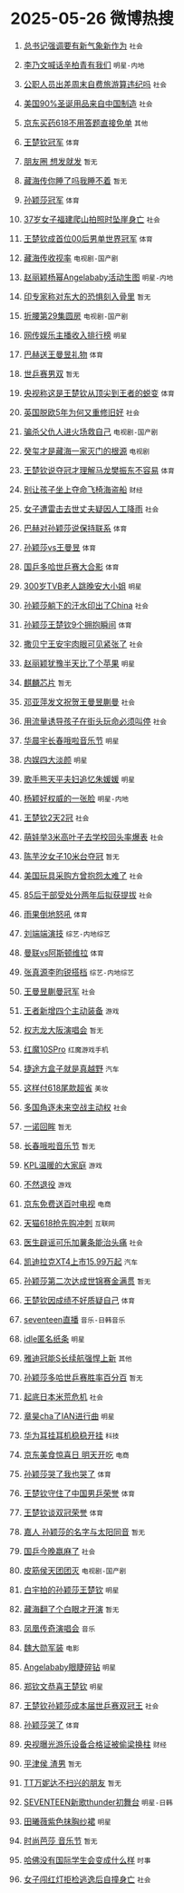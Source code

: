 # 2025-05-26 微博热搜 
1. [总书记强调要有新气象新作为](https://m.weibo.cn/search?containerid=100103type%3D1%26t%3D10%26q%3D%23%E6%80%BB%E4%B9%A6%E8%AE%B0%E5%BC%BA%E8%B0%83%E8%A6%81%E6%9C%89%E6%96%B0%E6%B0%94%E8%B1%A1%E6%96%B0%E4%BD%9C%E4%B8%BA%23&stream_entry_id=51&isnewpage=1&extparam=seat%3D1%26dgr%3D0%26pos%3D0%26stream_entry_id%3D51%26c_type%3D51%26filter_type%3Drealtimehot%26q%3D%2523%25E6%2580%25BB%25E4%25B9%25A6%25E8%25AE%25B0%25E5%25BC%25BA%25E8%25B0%2583%25E8%25A6%2581%25E6%259C%2589%25E6%2596%25B0%25E6%25B0%2594%25E8%25B1%25A1%25E6%2596%25B0%25E4%25BD%259C%25E4%25B8%25BA%2523%26cate%3D10103%26display_time%3D1748212129%26pre_seqid%3D1748212129391043095249) `社会` 

2. [李乃文喊话辛柏青有我们](https://m.weibo.cn/search?containerid=100103type%3D1%26t%3D10%26q%3D%23%E6%9D%8E%E4%B9%83%E6%96%87%E5%96%8A%E8%AF%9D%E8%BE%9B%E6%9F%8F%E9%9D%92%E6%9C%89%E6%88%91%E4%BB%AC%23&stream_entry_id=31&isnewpage=1&extparam=seat%3D1%26realpos%3D1%26filter_type%3Drealtimehot%26dgr%3D0%26c_type%3D31%26cate%3D5001%26flag%3D2%26stream_entry_id%3D31%26band_rank%3D1%26lcate%3D5001%26pos%3D0%26q%3D%2523%25E6%259D%258E%25E4%25B9%2583%25E6%2596%2587%25E5%2596%258A%25E8%25AF%259D%25E8%25BE%259B%25E6%259F%258F%25E9%259D%2592%25E6%259C%2589%25E6%2588%2591%25E4%25BB%25AC%2523%26display_time%3D1748212129%26pre_seqid%3D1748212129391043095249) `明星-内地` 

3. [公职人员出差周末自费旅游算违纪吗](https://m.weibo.cn/search?containerid=100103type%3D1%26t%3D10%26q%3D%23%E5%85%AC%E8%81%8C%E4%BA%BA%E5%91%98%E5%87%BA%E5%B7%AE%E5%91%A8%E6%9C%AB%E8%87%AA%E8%B4%B9%E6%97%85%E6%B8%B8%E7%AE%97%E8%BF%9D%E7%BA%AA%E5%90%97%23&stream_entry_id=31&isnewpage=1&extparam=seat%3D1%26realpos%3D2%26filter_type%3Drealtimehot%26dgr%3D0%26c_type%3D31%26cate%3D5001%26flag%3D2%26stream_entry_id%3D31%26band_rank%3D2%26lcate%3D5001%26pos%3D1%26q%3D%2523%25E5%2585%25AC%25E8%2581%258C%25E4%25BA%25BA%25E5%2591%2598%25E5%2587%25BA%25E5%25B7%25AE%25E5%2591%25A8%25E6%259C%25AB%25E8%2587%25AA%25E8%25B4%25B9%25E6%2597%2585%25E6%25B8%25B8%25E7%25AE%2597%25E8%25BF%259D%25E7%25BA%25AA%25E5%2590%2597%2523%26display_time%3D1748212129%26pre_seqid%3D1748212129391043095249) `社会` 

4. [美国90%圣诞用品来自中国制造](https://m.weibo.cn/search?containerid=100103type%3D1%26t%3D10%26q%3D%23%E7%BE%8E%E5%9B%BD90%25%E5%9C%A3%E8%AF%9E%E7%94%A8%E5%93%81%E6%9D%A5%E8%87%AA%E4%B8%AD%E5%9B%BD%E5%88%B6%E9%80%A0%23&stream_entry_id=31&isnewpage=1&extparam=seat%3D1%26realpos%3D3%26filter_type%3Drealtimehot%26dgr%3D0%26c_type%3D31%26cate%3D5001%26flag%3D0%26stream_entry_id%3D31%26band_rank%3D3%26lcate%3D5001%26pos%3D2%26q%3D%2523%25E7%25BE%258E%25E5%259B%25BD90%2525%25E5%259C%25A3%25E8%25AF%259E%25E7%2594%25A8%25E5%2593%2581%25E6%259D%25A5%25E8%2587%25AA%25E4%25B8%25AD%25E5%259B%25BD%25E5%2588%25B6%25E9%2580%25A0%2523%26display_time%3D1748212129%26pre_seqid%3D1748212129391043095249) `社会` 

5. [京东买药618不用答题直接免单](https://m.weibo.cn/search?containerid=100103type%3D1%26t%3D10%26q%3D%23%E4%BA%AC%E4%B8%9C%E4%B9%B0%E8%8D%AF618%E4%B8%8D%E7%94%A8%E7%AD%94%E9%A2%98%E7%9B%B4%E6%8E%A5%E5%85%8D%E5%8D%95%23&stream_entry_id=31&isnewpage=1&extparam=seat%3D1%26q%3D%2523%25E4%25BA%25AC%25E4%25B8%259C%25E4%25B9%25B0%25E8%258D%25AF618%25E4%25B8%258D%25E7%2594%25A8%25E7%25AD%2594%25E9%25A2%2598%25E7%259B%25B4%25E6%258E%25A5%25E5%2585%258D%25E5%258D%2595%2523%26dgr%3D0%26c_type%3D31%26adid%3D287592%26cate%3D5001%26topic_ad%3D1%26pos%3D3%26stream_entry_id%3D31%26band_rank%3D4%26lcate%3D5001%26is_ad_pos%3D1%26filter_type%3Drealtimehot%26display_time%3D1748212129%26pre_seqid%3D1748212129391043095249) `其他` 

6. [王楚钦冠军](https://m.weibo.cn/search?containerid=100103type%3D1%26t%3D10%26q%3D%23%E7%8E%8B%E6%A5%9A%E9%92%A6%E5%86%A0%E5%86%9B%23&stream_entry_id=31&isnewpage=1&extparam=seat%3D1%26realpos%3D4%26filter_type%3Drealtimehot%26dgr%3D0%26c_type%3D31%26cate%3D5001%26flag%3D16%26stream_entry_id%3D31%26band_rank%3D4%26lcate%3D5001%26pos%3D4%26q%3D%2523%25E7%258E%258B%25E6%25A5%259A%25E9%2592%25A6%25E5%2586%25A0%25E5%2586%259B%2523%26display_time%3D1748212129%26pre_seqid%3D1748212129391043095249) `体育` 

7. [朋友圈 想发就发](https://m.weibo.cn/search?containerid=100103type%3D1%26t%3D10%26q%3D%E6%9C%8B%E5%8F%8B%E5%9C%88+%E6%83%B3%E5%8F%91%E5%B0%B1%E5%8F%91&stream_entry_id=31&isnewpage=1&extparam=seat%3D1%26realpos%3D5%26filter_type%3Drealtimehot%26dgr%3D0%26c_type%3D31%26cate%3D5001%26flag%3D2%26stream_entry_id%3D31%26band_rank%3D5%26lcate%3D5001%26pos%3D5%26q%3D%25E6%259C%258B%25E5%258F%258B%25E5%259C%2588%2520%25E6%2583%25B3%25E5%258F%2591%25E5%25B0%25B1%25E5%258F%2591%26display_time%3D1748212129%26pre_seqid%3D1748212129391043095249) `暂无` 

8. [藏海传你睡了吗我睡不着](https://m.weibo.cn/search?containerid=100103type%3D1%26t%3D10%26q%3D%E8%97%8F%E6%B5%B7%E4%BC%A0%E4%BD%A0%E7%9D%A1%E4%BA%86%E5%90%97%E6%88%91%E7%9D%A1%E4%B8%8D%E7%9D%80&stream_entry_id=31&isnewpage=1&extparam=seat%3D1%26realpos%3D6%26filter_type%3Drealtimehot%26dgr%3D0%26c_type%3D31%26cate%3D5001%26flag%3D0%26stream_entry_id%3D31%26band_rank%3D6%26lcate%3D5001%26pos%3D6%26q%3D%25E8%2597%258F%25E6%25B5%25B7%25E4%25BC%25A0%25E4%25BD%25A0%25E7%259D%25A1%25E4%25BA%2586%25E5%2590%2597%25E6%2588%2591%25E7%259D%25A1%25E4%25B8%258D%25E7%259D%2580%26display_time%3D1748212129%26pre_seqid%3D1748212129391043095249) `暂无` 

9. [孙颖莎冠军](https://m.weibo.cn/search?containerid=100103type%3D1%26t%3D10%26q%3D%E5%AD%99%E9%A2%96%E8%8E%8E%E5%86%A0%E5%86%9B&stream_entry_id=31&isnewpage=1&extparam=seat%3D1%26realpos%3D7%26filter_type%3Drealtimehot%26dgr%3D0%26c_type%3D31%26cate%3D5001%26flag%3D16%26stream_entry_id%3D31%26band_rank%3D7%26lcate%3D5001%26pos%3D7%26q%3D%25E5%25AD%2599%25E9%25A2%2596%25E8%258E%258E%25E5%2586%25A0%25E5%2586%259B%26display_time%3D1748212129%26pre_seqid%3D1748212129391043095249) `体育` 

10. [37岁女子福建爬山拍照时坠崖身亡](https://m.weibo.cn/search?containerid=100103type%3D1%26t%3D10%26q%3D%2337%E5%B2%81%E5%A5%B3%E5%AD%90%E7%A6%8F%E5%BB%BA%E7%88%AC%E5%B1%B1%E6%8B%8D%E7%85%A7%E6%97%B6%E5%9D%A0%E5%B4%96%E8%BA%AB%E4%BA%A1%23&stream_entry_id=31&isnewpage=1&extparam=seat%3D1%26realpos%3D8%26filter_type%3Drealtimehot%26dgr%3D0%26c_type%3D31%26cate%3D5001%26flag%3D0%26stream_entry_id%3D31%26band_rank%3D8%26lcate%3D5001%26pos%3D8%26q%3D%252337%25E5%25B2%2581%25E5%25A5%25B3%25E5%25AD%2590%25E7%25A6%258F%25E5%25BB%25BA%25E7%2588%25AC%25E5%25B1%25B1%25E6%258B%258D%25E7%2585%25A7%25E6%2597%25B6%25E5%259D%25A0%25E5%25B4%2596%25E8%25BA%25AB%25E4%25BA%25A1%2523%26display_time%3D1748212129%26pre_seqid%3D1748212129391043095249) `社会` 

11. [王楚钦成首位00后男单世界冠军](https://m.weibo.cn/search?containerid=100103type%3D1%26t%3D10%26q%3D%23%E7%8E%8B%E6%A5%9A%E9%92%A6%E6%88%90%E9%A6%96%E4%BD%8D00%E5%90%8E%E7%94%B7%E5%8D%95%E4%B8%96%E7%95%8C%E5%86%A0%E5%86%9B%23&stream_entry_id=31&isnewpage=1&extparam=seat%3D1%26realpos%3D9%26filter_type%3Drealtimehot%26dgr%3D0%26c_type%3D31%26cate%3D5001%26flag%3D0%26stream_entry_id%3D31%26band_rank%3D9%26lcate%3D5001%26pos%3D9%26q%3D%2523%25E7%258E%258B%25E6%25A5%259A%25E9%2592%25A6%25E6%2588%2590%25E9%25A6%2596%25E4%25BD%258D00%25E5%2590%258E%25E7%2594%25B7%25E5%258D%2595%25E4%25B8%2596%25E7%2595%258C%25E5%2586%25A0%25E5%2586%259B%2523%26display_time%3D1748212129%26pre_seqid%3D1748212129391043095249) `体育` 

12. [藏海传收视率](https://m.weibo.cn/search?containerid=100103type%3D1%26t%3D10%26q%3D%23%E8%97%8F%E6%B5%B7%E4%BC%A0%E6%94%B6%E8%A7%86%E7%8E%87%23&stream_entry_id=31&isnewpage=1&extparam=seat%3D1%26realpos%3D10%26filter_type%3Drealtimehot%26dgr%3D0%26c_type%3D31%26cate%3D5001%26flag%3D16%26stream_entry_id%3D31%26band_rank%3D10%26lcate%3D5001%26pos%3D10%26q%3D%2523%25E8%2597%258F%25E6%25B5%25B7%25E4%25BC%25A0%25E6%2594%25B6%25E8%25A7%2586%25E7%258E%2587%2523%26display_time%3D1748212129%26pre_seqid%3D1748212129391043095249) `电视剧-国产剧` 

13. [赵丽颖杨幂Angelababy活动生图](https://m.weibo.cn/search?containerid=100103type%3D1%26t%3D10%26q%3D%23%E8%B5%B5%E4%B8%BD%E9%A2%96%E6%9D%A8%E5%B9%82Angelababy%E6%B4%BB%E5%8A%A8%E7%94%9F%E5%9B%BE%23&stream_entry_id=31&isnewpage=1&extparam=seat%3D1%26realpos%3D11%26filter_type%3Drealtimehot%26dgr%3D0%26c_type%3D31%26cate%3D5001%26flag%3D2%26stream_entry_id%3D31%26band_rank%3D11%26lcate%3D5001%26pos%3D11%26q%3D%2523%25E8%25B5%25B5%25E4%25B8%25BD%25E9%25A2%2596%25E6%259D%25A8%25E5%25B9%2582Angelababy%25E6%25B4%25BB%25E5%258A%25A8%25E7%2594%259F%25E5%259B%25BE%2523%26display_time%3D1748212129%26pre_seqid%3D1748212129391043095249) `明星-内地` 

14. [印专家称对东大的恐惧刻入骨里](https://m.weibo.cn/search?containerid=100103type%3D1%26t%3D10%26q%3D%E5%8D%B0%E4%B8%93%E5%AE%B6%E7%A7%B0%E5%AF%B9%E4%B8%9C%E5%A4%A7%E7%9A%84%E6%81%90%E6%83%A7%E5%88%BB%E5%85%A5%E9%AA%A8%E9%87%8C&stream_entry_id=31&isnewpage=1&extparam=seat%3D1%26realpos%3D12%26filter_type%3Drealtimehot%26dgr%3D0%26c_type%3D31%26cate%3D5001%26flag%3D2%26stream_entry_id%3D31%26band_rank%3D12%26lcate%3D5001%26pos%3D12%26q%3D%25E5%258D%25B0%25E4%25B8%2593%25E5%25AE%25B6%25E7%25A7%25B0%25E5%25AF%25B9%25E4%25B8%259C%25E5%25A4%25A7%25E7%259A%2584%25E6%2581%2590%25E6%2583%25A7%25E5%2588%25BB%25E5%2585%25A5%25E9%25AA%25A8%25E9%2587%258C%26display_time%3D1748212129%26pre_seqid%3D1748212129391043095249) `暂无` 

15. [折腰第29集圆房](https://m.weibo.cn/search?containerid=100103type%3D1%26t%3D10%26q%3D%23%E6%8A%98%E8%85%B0%E7%AC%AC29%E9%9B%86%E5%9C%86%E6%88%BF%23&stream_entry_id=31&isnewpage=1&extparam=seat%3D1%26realpos%3D13%26filter_type%3Drealtimehot%26dgr%3D0%26c_type%3D31%26cate%3D5001%26flag%3D2%26stream_entry_id%3D31%26band_rank%3D13%26lcate%3D5001%26pos%3D13%26q%3D%2523%25E6%258A%2598%25E8%2585%25B0%25E7%25AC%25AC29%25E9%259B%2586%25E5%259C%2586%25E6%2588%25BF%2523%26display_time%3D1748212129%26pre_seqid%3D1748212129391043095249) `电视剧-国产剧` 

16. [网传娱乐主播收入排行榜](https://m.weibo.cn/search?containerid=100103type%3D1%26t%3D10%26q%3D%23%E7%BD%91%E4%BC%A0%E5%A8%B1%E4%B9%90%E4%B8%BB%E6%92%AD%E6%94%B6%E5%85%A5%E6%8E%92%E8%A1%8C%E6%A6%9C%23&stream_entry_id=31&isnewpage=1&extparam=seat%3D1%26realpos%3D14%26filter_type%3Drealtimehot%26dgr%3D0%26c_type%3D31%26cate%3D5001%26flag%3D2%26stream_entry_id%3D31%26band_rank%3D14%26lcate%3D5001%26pos%3D14%26q%3D%2523%25E7%25BD%2591%25E4%25BC%25A0%25E5%25A8%25B1%25E4%25B9%2590%25E4%25B8%25BB%25E6%2592%25AD%25E6%2594%25B6%25E5%2585%25A5%25E6%258E%2592%25E8%25A1%258C%25E6%25A6%259C%2523%26display_time%3D1748212129%26pre_seqid%3D1748212129391043095249) `明星` 

17. [巴赫送王曼昱礼物](https://m.weibo.cn/search?containerid=100103type%3D1%26t%3D10%26q%3D%23%E5%B7%B4%E8%B5%AB%E9%80%81%E7%8E%8B%E6%9B%BC%E6%98%B1%E7%A4%BC%E7%89%A9%23&stream_entry_id=31&isnewpage=1&extparam=seat%3D1%26realpos%3D15%26filter_type%3Drealtimehot%26dgr%3D0%26c_type%3D31%26cate%3D5001%26flag%3D0%26stream_entry_id%3D31%26band_rank%3D15%26lcate%3D5001%26pos%3D15%26q%3D%2523%25E5%25B7%25B4%25E8%25B5%25AB%25E9%2580%2581%25E7%258E%258B%25E6%259B%25BC%25E6%2598%25B1%25E7%25A4%25BC%25E7%2589%25A9%2523%26display_time%3D1748212129%26pre_seqid%3D1748212129391043095249) `体育` 

18. [世乒赛男双](https://m.weibo.cn/search?containerid=100103type%3D1%26t%3D10%26q%3D%E4%B8%96%E4%B9%92%E8%B5%9B%E7%94%B7%E5%8F%8C&stream_entry_id=31&isnewpage=1&extparam=seat%3D1%26realpos%3D16%26filter_type%3Drealtimehot%26dgr%3D0%26c_type%3D31%26cate%3D5001%26flag%3D0%26stream_entry_id%3D31%26band_rank%3D16%26lcate%3D5001%26pos%3D16%26q%3D%25E4%25B8%2596%25E4%25B9%2592%25E8%25B5%259B%25E7%2594%25B7%25E5%258F%258C%26display_time%3D1748212129%26pre_seqid%3D1748212129391043095249) `暂无` 

19. [央视称这是王楚钦从顶尖到王者的蜕变](https://m.weibo.cn/search?containerid=100103type%3D1%26t%3D10%26q%3D%23%E5%A4%AE%E8%A7%86%E7%A7%B0%E8%BF%99%E6%98%AF%E7%8E%8B%E6%A5%9A%E9%92%A6%E4%BB%8E%E9%A1%B6%E5%B0%96%E5%88%B0%E7%8E%8B%E8%80%85%E7%9A%84%E8%9C%95%E5%8F%98%23&stream_entry_id=31&isnewpage=1&extparam=seat%3D1%26realpos%3D17%26filter_type%3Drealtimehot%26dgr%3D0%26c_type%3D31%26cate%3D5001%26flag%3D0%26stream_entry_id%3D31%26band_rank%3D17%26lcate%3D5001%26pos%3D17%26q%3D%2523%25E5%25A4%25AE%25E8%25A7%2586%25E7%25A7%25B0%25E8%25BF%2599%25E6%2598%25AF%25E7%258E%258B%25E6%25A5%259A%25E9%2592%25A6%25E4%25BB%258E%25E9%25A1%25B6%25E5%25B0%2596%25E5%2588%25B0%25E7%258E%258B%25E8%2580%2585%25E7%259A%2584%25E8%259C%2595%25E5%258F%2598%2523%26display_time%3D1748212129%26pre_seqid%3D1748212129391043095249) `体育` 

20. [英国脱欧5年为何又重修旧好](https://m.weibo.cn/search?containerid=100103type%3D1%26t%3D10%26q%3D%23%E8%8B%B1%E5%9B%BD%E8%84%B1%E6%AC%A75%E5%B9%B4%E4%B8%BA%E4%BD%95%E5%8F%88%E9%87%8D%E4%BF%AE%E6%97%A7%E5%A5%BD%23&stream_entry_id=31&isnewpage=1&extparam=seat%3D1%26realpos%3D18%26filter_type%3Drealtimehot%26dgr%3D0%26c_type%3D31%26cate%3D5001%26flag%3D0%26stream_entry_id%3D31%26band_rank%3D18%26lcate%3D5001%26pos%3D18%26q%3D%2523%25E8%258B%25B1%25E5%259B%25BD%25E8%2584%25B1%25E6%25AC%25A75%25E5%25B9%25B4%25E4%25B8%25BA%25E4%25BD%2595%25E5%258F%2588%25E9%2587%258D%25E4%25BF%25AE%25E6%2597%25A7%25E5%25A5%25BD%2523%26display_time%3D1748212129%26pre_seqid%3D1748212129391043095249) `社会` 

21. [骗杀父仇人进火场救自己](https://m.weibo.cn/search?containerid=100103type%3D1%26t%3D10%26q%3D%E9%AA%97%E6%9D%80%E7%88%B6%E4%BB%87%E4%BA%BA%E8%BF%9B%E7%81%AB%E5%9C%BA%E6%95%91%E8%87%AA%E5%B7%B1&stream_entry_id=31&isnewpage=1&extparam=seat%3D1%26realpos%3D19%26filter_type%3Drealtimehot%26dgr%3D0%26c_type%3D31%26cate%3D5001%26flag%3D0%26stream_entry_id%3D31%26band_rank%3D19%26lcate%3D5001%26pos%3D19%26q%3D%25E9%25AA%2597%25E6%259D%2580%25E7%2588%25B6%25E4%25BB%2587%25E4%25BA%25BA%25E8%25BF%259B%25E7%2581%25AB%25E5%259C%25BA%25E6%2595%2591%25E8%2587%25AA%25E5%25B7%25B1%26display_time%3D1748212129%26pre_seqid%3D1748212129391043095249) `电视剧-国产剧` 

22. [癸玺才是藏海一家灭门的根源](https://m.weibo.cn/search?containerid=100103type%3D1%26t%3D10%26q%3D%23%E7%99%B8%E7%8E%BA%E6%89%8D%E6%98%AF%E8%97%8F%E6%B5%B7%E4%B8%80%E5%AE%B6%E7%81%AD%E9%97%A8%E7%9A%84%E6%A0%B9%E6%BA%90%23&stream_entry_id=31&isnewpage=1&extparam=seat%3D1%26realpos%3D20%26filter_type%3Drealtimehot%26dgr%3D0%26c_type%3D31%26cate%3D5001%26flag%3D0%26stream_entry_id%3D31%26band_rank%3D20%26lcate%3D5001%26pos%3D20%26q%3D%2523%25E7%2599%25B8%25E7%258E%25BA%25E6%2589%258D%25E6%2598%25AF%25E8%2597%258F%25E6%25B5%25B7%25E4%25B8%2580%25E5%25AE%25B6%25E7%2581%25AD%25E9%2597%25A8%25E7%259A%2584%25E6%25A0%25B9%25E6%25BA%2590%2523%26display_time%3D1748212129%26pre_seqid%3D1748212129391043095249) `电视剧` 

23. [王楚钦说夺冠才理解马龙樊振东不容易](https://m.weibo.cn/search?containerid=100103type%3D1%26t%3D10%26q%3D%23%E7%8E%8B%E6%A5%9A%E9%92%A6%E8%AF%B4%E5%A4%BA%E5%86%A0%E6%89%8D%E7%90%86%E8%A7%A3%E9%A9%AC%E9%BE%99%E6%A8%8A%E6%8C%AF%E4%B8%9C%E4%B8%8D%E5%AE%B9%E6%98%93%23&stream_entry_id=31&isnewpage=1&extparam=seat%3D1%26realpos%3D21%26filter_type%3Drealtimehot%26dgr%3D0%26c_type%3D31%26cate%3D5001%26flag%3D0%26stream_entry_id%3D31%26band_rank%3D21%26lcate%3D5001%26pos%3D21%26q%3D%2523%25E7%258E%258B%25E6%25A5%259A%25E9%2592%25A6%25E8%25AF%25B4%25E5%25A4%25BA%25E5%2586%25A0%25E6%2589%258D%25E7%2590%2586%25E8%25A7%25A3%25E9%25A9%25AC%25E9%25BE%2599%25E6%25A8%258A%25E6%258C%25AF%25E4%25B8%259C%25E4%25B8%258D%25E5%25AE%25B9%25E6%2598%2593%2523%26display_time%3D1748212129%26pre_seqid%3D1748212129391043095249) `体育` 

24. [别让孩子坐上夺命飞椅海盗船](https://m.weibo.cn/search?containerid=100103type%3D1%26t%3D10%26q%3D%23%E5%88%AB%E8%AE%A9%E5%AD%A9%E5%AD%90%E5%9D%90%E4%B8%8A%E5%A4%BA%E5%91%BD%E9%A3%9E%E6%A4%85%E6%B5%B7%E7%9B%97%E8%88%B9%23&stream_entry_id=31&isnewpage=1&extparam=seat%3D1%26realpos%3D22%26filter_type%3Drealtimehot%26dgr%3D0%26c_type%3D31%26cate%3D5001%26flag%3D0%26stream_entry_id%3D31%26band_rank%3D22%26lcate%3D5001%26pos%3D22%26q%3D%2523%25E5%2588%25AB%25E8%25AE%25A9%25E5%25AD%25A9%25E5%25AD%2590%25E5%259D%2590%25E4%25B8%258A%25E5%25A4%25BA%25E5%2591%25BD%25E9%25A3%259E%25E6%25A4%2585%25E6%25B5%25B7%25E7%259B%2597%25E8%2588%25B9%2523%26display_time%3D1748212129%26pre_seqid%3D1748212129391043095249) `财经` 

25. [女子遭雷击去世丈夫疑因人工降雨](https://m.weibo.cn/search?containerid=100103type%3D1%26t%3D10%26q%3D%23%E5%A5%B3%E5%AD%90%E9%81%AD%E9%9B%B7%E5%87%BB%E5%8E%BB%E4%B8%96%E4%B8%88%E5%A4%AB%E7%96%91%E5%9B%A0%E4%BA%BA%E5%B7%A5%E9%99%8D%E9%9B%A8%23&stream_entry_id=31&isnewpage=1&extparam=seat%3D1%26realpos%3D23%26filter_type%3Drealtimehot%26dgr%3D0%26c_type%3D31%26cate%3D5001%26flag%3D0%26stream_entry_id%3D31%26band_rank%3D23%26lcate%3D5001%26pos%3D23%26q%3D%2523%25E5%25A5%25B3%25E5%25AD%2590%25E9%2581%25AD%25E9%259B%25B7%25E5%2587%25BB%25E5%258E%25BB%25E4%25B8%2596%25E4%25B8%2588%25E5%25A4%25AB%25E7%2596%2591%25E5%259B%25A0%25E4%25BA%25BA%25E5%25B7%25A5%25E9%2599%258D%25E9%259B%25A8%2523%26display_time%3D1748212129%26pre_seqid%3D1748212129391043095249) `社会` 

26. [巴赫对孙颖莎说保持联系](https://m.weibo.cn/search?containerid=100103type%3D1%26t%3D10%26q%3D%23%E5%B7%B4%E8%B5%AB%E5%AF%B9%E5%AD%99%E9%A2%96%E8%8E%8E%E8%AF%B4%E4%BF%9D%E6%8C%81%E8%81%94%E7%B3%BB%23&stream_entry_id=31&isnewpage=1&extparam=seat%3D1%26realpos%3D24%26filter_type%3Drealtimehot%26dgr%3D0%26c_type%3D31%26cate%3D5001%26flag%3D0%26stream_entry_id%3D31%26band_rank%3D24%26lcate%3D5001%26pos%3D24%26q%3D%2523%25E5%25B7%25B4%25E8%25B5%25AB%25E5%25AF%25B9%25E5%25AD%2599%25E9%25A2%2596%25E8%258E%258E%25E8%25AF%25B4%25E4%25BF%259D%25E6%258C%2581%25E8%2581%2594%25E7%25B3%25BB%2523%26display_time%3D1748212129%26pre_seqid%3D1748212129391043095249) `体育` 

27. [孙颖莎vs王曼昱](https://m.weibo.cn/search?containerid=100103type%3D1%26t%3D10%26q%3D%23%E5%AD%99%E9%A2%96%E8%8E%8Evs%E7%8E%8B%E6%9B%BC%E6%98%B1%23&stream_entry_id=31&isnewpage=1&extparam=seat%3D1%26realpos%3D25%26filter_type%3Drealtimehot%26dgr%3D0%26c_type%3D31%26cate%3D5001%26flag%3D0%26stream_entry_id%3D31%26band_rank%3D25%26lcate%3D5001%26pos%3D25%26q%3D%2523%25E5%25AD%2599%25E9%25A2%2596%25E8%258E%258Evs%25E7%258E%258B%25E6%259B%25BC%25E6%2598%25B1%2523%26display_time%3D1748212129%26pre_seqid%3D1748212129391043095249) `体育` 

28. [国乒多哈世乒赛大合影](https://m.weibo.cn/search?containerid=100103type%3D1%26t%3D10%26q%3D%23%E5%9B%BD%E4%B9%92%E5%A4%9A%E5%93%88%E4%B8%96%E4%B9%92%E8%B5%9B%E5%A4%A7%E5%90%88%E5%BD%B1%23&stream_entry_id=31&isnewpage=1&extparam=seat%3D1%26realpos%3D26%26filter_type%3Drealtimehot%26dgr%3D0%26c_type%3D31%26cate%3D5001%26flag%3D0%26stream_entry_id%3D31%26band_rank%3D26%26lcate%3D5001%26pos%3D26%26q%3D%2523%25E5%259B%25BD%25E4%25B9%2592%25E5%25A4%259A%25E5%2593%2588%25E4%25B8%2596%25E4%25B9%2592%25E8%25B5%259B%25E5%25A4%25A7%25E5%2590%2588%25E5%25BD%25B1%2523%26display_time%3D1748212129%26pre_seqid%3D1748212129391043095249) `体育` 

29. [300岁TVB老人跳晚安大小姐](https://m.weibo.cn/search?containerid=100103type%3D1%26t%3D10%26q%3D%23300%E5%B2%81TVB%E8%80%81%E4%BA%BA%E8%B7%B3%E6%99%9A%E5%AE%89%E5%A4%A7%E5%B0%8F%E5%A7%90%23&stream_entry_id=31&isnewpage=1&extparam=seat%3D1%26realpos%3D27%26filter_type%3Drealtimehot%26dgr%3D0%26c_type%3D31%26cate%3D5001%26flag%3D0%26stream_entry_id%3D31%26band_rank%3D27%26lcate%3D5001%26pos%3D27%26q%3D%2523300%25E5%25B2%2581TVB%25E8%2580%2581%25E4%25BA%25BA%25E8%25B7%25B3%25E6%2599%259A%25E5%25AE%2589%25E5%25A4%25A7%25E5%25B0%258F%25E5%25A7%2590%2523%26display_time%3D1748212129%26pre_seqid%3D1748212129391043095249) `明星` 

30. [孙颖莎躺下的汗水印出了China](https://m.weibo.cn/search?containerid=100103type%3D1%26t%3D10%26q%3D%23%E5%AD%99%E9%A2%96%E8%8E%8E%E8%BA%BA%E4%B8%8B%E7%9A%84%E6%B1%97%E6%B0%B4%E5%8D%B0%E5%87%BA%E4%BA%86China%23&stream_entry_id=31&isnewpage=1&extparam=seat%3D1%26realpos%3D28%26filter_type%3Drealtimehot%26dgr%3D0%26c_type%3D31%26cate%3D5001%26flag%3D0%26stream_entry_id%3D31%26band_rank%3D28%26lcate%3D5001%26pos%3D28%26q%3D%2523%25E5%25AD%2599%25E9%25A2%2596%25E8%258E%258E%25E8%25BA%25BA%25E4%25B8%258B%25E7%259A%2584%25E6%25B1%2597%25E6%25B0%25B4%25E5%258D%25B0%25E5%2587%25BA%25E4%25BA%2586China%2523%26display_time%3D1748212129%26pre_seqid%3D1748212129391043095249) `社会` 

31. [孙颖莎王楚钦9个拥抱瞬间](https://m.weibo.cn/search?containerid=100103type%3D1%26t%3D10%26q%3D%23%E5%AD%99%E9%A2%96%E8%8E%8E%E7%8E%8B%E6%A5%9A%E9%92%A69%E4%B8%AA%E6%8B%A5%E6%8A%B1%E7%9E%AC%E9%97%B4%23&stream_entry_id=31&isnewpage=1&extparam=seat%3D1%26realpos%3D29%26filter_type%3Drealtimehot%26dgr%3D0%26c_type%3D31%26cate%3D5001%26flag%3D1%26stream_entry_id%3D31%26band_rank%3D29%26lcate%3D5001%26pos%3D29%26q%3D%2523%25E5%25AD%2599%25E9%25A2%2596%25E8%258E%258E%25E7%258E%258B%25E6%25A5%259A%25E9%2592%25A69%25E4%25B8%25AA%25E6%258B%25A5%25E6%258A%25B1%25E7%259E%25AC%25E9%2597%25B4%2523%26display_time%3D1748212129%26pre_seqid%3D1748212129391043095249) `体育` 

32. [撒贝宁王安宇肉眼可见紧张了](https://m.weibo.cn/search?containerid=100103type%3D1%26t%3D10%26q%3D%23%E6%92%92%E8%B4%9D%E5%AE%81%E7%8E%8B%E5%AE%89%E5%AE%87%E8%82%89%E7%9C%BC%E5%8F%AF%E8%A7%81%E7%B4%A7%E5%BC%A0%E4%BA%86%23&stream_entry_id=31&isnewpage=1&extparam=seat%3D1%26realpos%3D30%26filter_type%3Drealtimehot%26dgr%3D0%26c_type%3D31%26cate%3D5001%26flag%3D0%26stream_entry_id%3D31%26band_rank%3D30%26lcate%3D5001%26pos%3D30%26q%3D%2523%25E6%2592%2592%25E8%25B4%259D%25E5%25AE%2581%25E7%258E%258B%25E5%25AE%2589%25E5%25AE%2587%25E8%2582%2589%25E7%259C%25BC%25E5%258F%25AF%25E8%25A7%2581%25E7%25B4%25A7%25E5%25BC%25A0%25E4%25BA%2586%2523%26display_time%3D1748212129%26pre_seqid%3D1748212129391043095249) `社会` 

33. [赵丽颖犹豫半天比了个苹果](https://m.weibo.cn/search?containerid=100103type%3D1%26t%3D10%26q%3D%23%E8%B5%B5%E4%B8%BD%E9%A2%96%E7%8A%B9%E8%B1%AB%E5%8D%8A%E5%A4%A9%E6%AF%94%E4%BA%86%E4%B8%AA%E8%8B%B9%E6%9E%9C%23&stream_entry_id=31&isnewpage=1&extparam=seat%3D1%26realpos%3D31%26filter_type%3Drealtimehot%26dgr%3D0%26c_type%3D31%26cate%3D5001%26flag%3D0%26stream_entry_id%3D31%26band_rank%3D31%26lcate%3D5001%26pos%3D31%26q%3D%2523%25E8%25B5%25B5%25E4%25B8%25BD%25E9%25A2%2596%25E7%258A%25B9%25E8%25B1%25AB%25E5%258D%258A%25E5%25A4%25A9%25E6%25AF%2594%25E4%25BA%2586%25E4%25B8%25AA%25E8%258B%25B9%25E6%259E%259C%2523%26display_time%3D1748212129%26pre_seqid%3D1748212129391043095249) `明星` 

34. [麒麟芯片](https://m.weibo.cn/search?containerid=100103type%3D1%26t%3D10%26q%3D%E9%BA%92%E9%BA%9F%E8%8A%AF%E7%89%87&stream_entry_id=31&isnewpage=1&extparam=seat%3D1%26realpos%3D32%26filter_type%3Drealtimehot%26dgr%3D0%26c_type%3D31%26cate%3D5001%26flag%3D0%26stream_entry_id%3D31%26band_rank%3D32%26lcate%3D5001%26pos%3D32%26q%3D%25E9%25BA%2592%25E9%25BA%259F%25E8%258A%25AF%25E7%2589%2587%26display_time%3D1748212129%26pre_seqid%3D1748212129391043095249) `暂无` 

35. [邓亚萍发文祝贺王曼昱蒯曼](https://m.weibo.cn/search?containerid=100103type%3D1%26t%3D10%26q%3D%23%E9%82%93%E4%BA%9A%E8%90%8D%E5%8F%91%E6%96%87%E7%A5%9D%E8%B4%BA%E7%8E%8B%E6%9B%BC%E6%98%B1%E8%92%AF%E6%9B%BC%23&stream_entry_id=31&isnewpage=1&extparam=seat%3D1%26realpos%3D33%26filter_type%3Drealtimehot%26dgr%3D0%26c_type%3D31%26cate%3D5001%26flag%3D0%26stream_entry_id%3D31%26band_rank%3D33%26lcate%3D5001%26pos%3D33%26q%3D%2523%25E9%2582%2593%25E4%25BA%259A%25E8%2590%258D%25E5%258F%2591%25E6%2596%2587%25E7%25A5%259D%25E8%25B4%25BA%25E7%258E%258B%25E6%259B%25BC%25E6%2598%25B1%25E8%2592%25AF%25E6%259B%25BC%2523%26display_time%3D1748212129%26pre_seqid%3D1748212129391043095249) `社会` 

36. [用流量诱导孩子在街头玩命必须叫停](https://m.weibo.cn/search?containerid=100103type%3D1%26t%3D10%26q%3D%23%E7%94%A8%E6%B5%81%E9%87%8F%E8%AF%B1%E5%AF%BC%E5%AD%A9%E5%AD%90%E5%9C%A8%E8%A1%97%E5%A4%B4%E7%8E%A9%E5%91%BD%E5%BF%85%E9%A1%BB%E5%8F%AB%E5%81%9C%23&stream_entry_id=31&isnewpage=1&extparam=seat%3D1%26realpos%3D34%26filter_type%3Drealtimehot%26dgr%3D0%26c_type%3D31%26cate%3D5001%26flag%3D0%26stream_entry_id%3D31%26band_rank%3D34%26lcate%3D5001%26pos%3D34%26q%3D%2523%25E7%2594%25A8%25E6%25B5%2581%25E9%2587%258F%25E8%25AF%25B1%25E5%25AF%25BC%25E5%25AD%25A9%25E5%25AD%2590%25E5%259C%25A8%25E8%25A1%2597%25E5%25A4%25B4%25E7%258E%25A9%25E5%2591%25BD%25E5%25BF%2585%25E9%25A1%25BB%25E5%258F%25AB%25E5%2581%259C%2523%26display_time%3D1748212129%26pre_seqid%3D1748212129391043095249) `社会` 

37. [华晨宇长春哦啦音乐节](https://m.weibo.cn/search?containerid=100103type%3D1%26t%3D10%26q%3D%23%E5%8D%8E%E6%99%A8%E5%AE%87%E9%95%BF%E6%98%A5%E5%93%A6%E5%95%A6%E9%9F%B3%E4%B9%90%E8%8A%82%23&stream_entry_id=31&isnewpage=1&extparam=seat%3D1%26realpos%3D35%26filter_type%3Drealtimehot%26dgr%3D0%26c_type%3D31%26cate%3D5001%26flag%3D0%26stream_entry_id%3D31%26band_rank%3D35%26lcate%3D5001%26pos%3D35%26q%3D%2523%25E5%258D%258E%25E6%2599%25A8%25E5%25AE%2587%25E9%2595%25BF%25E6%2598%25A5%25E5%2593%25A6%25E5%2595%25A6%25E9%259F%25B3%25E4%25B9%2590%25E8%258A%2582%2523%26display_time%3D1748212129%26pre_seqid%3D1748212129391043095249) `明星` 

38. [内娱四大淡颜](https://m.weibo.cn/search?containerid=100103type%3D1%26t%3D10%26q%3D%23%E5%86%85%E5%A8%B1%E5%9B%9B%E5%A4%A7%E6%B7%A1%E9%A2%9C%23&stream_entry_id=31&isnewpage=1&extparam=seat%3D1%26realpos%3D36%26filter_type%3Drealtimehot%26dgr%3D0%26c_type%3D31%26cate%3D5001%26flag%3D0%26stream_entry_id%3D31%26band_rank%3D36%26lcate%3D5001%26pos%3D36%26q%3D%2523%25E5%2586%2585%25E5%25A8%25B1%25E5%259B%259B%25E5%25A4%25A7%25E6%25B7%25A1%25E9%25A2%259C%2523%26display_time%3D1748212129%26pre_seqid%3D1748212129391043095249) `明星` 

39. [歌手熊天平夫妇追忆朱媛媛](https://m.weibo.cn/search?containerid=100103type%3D1%26t%3D10%26q%3D%23%E6%AD%8C%E6%89%8B%E7%86%8A%E5%A4%A9%E5%B9%B3%E5%A4%AB%E5%A6%87%E8%BF%BD%E5%BF%86%E6%9C%B1%E5%AA%9B%E5%AA%9B%23&stream_entry_id=31&isnewpage=1&extparam=seat%3D1%26realpos%3D37%26filter_type%3Drealtimehot%26dgr%3D0%26c_type%3D31%26cate%3D5001%26flag%3D1%26stream_entry_id%3D31%26band_rank%3D37%26lcate%3D5001%26pos%3D37%26q%3D%2523%25E6%25AD%258C%25E6%2589%258B%25E7%2586%258A%25E5%25A4%25A9%25E5%25B9%25B3%25E5%25A4%25AB%25E5%25A6%2587%25E8%25BF%25BD%25E5%25BF%2586%25E6%259C%25B1%25E5%25AA%259B%25E5%25AA%259B%2523%26display_time%3D1748212129%26pre_seqid%3D1748212129391043095249) `明星` 

40. [杨颖好权威的一张脸](https://m.weibo.cn/search?containerid=100103type%3D1%26t%3D10%26q%3D%23%E6%9D%A8%E9%A2%96%E5%A5%BD%E6%9D%83%E5%A8%81%E7%9A%84%E4%B8%80%E5%BC%A0%E8%84%B8%23&stream_entry_id=31&isnewpage=1&extparam=seat%3D1%26realpos%3D38%26filter_type%3Drealtimehot%26dgr%3D0%26c_type%3D31%26cate%3D5001%26flag%3D0%26stream_entry_id%3D31%26band_rank%3D38%26lcate%3D5001%26pos%3D38%26q%3D%2523%25E6%259D%25A8%25E9%25A2%2596%25E5%25A5%25BD%25E6%259D%2583%25E5%25A8%2581%25E7%259A%2584%25E4%25B8%2580%25E5%25BC%25A0%25E8%2584%25B8%2523%26display_time%3D1748212129%26pre_seqid%3D1748212129391043095249) `明星-内地` 

41. [王楚钦2天2冠](https://m.weibo.cn/search?containerid=100103type%3D1%26t%3D10%26q%3D%23%E7%8E%8B%E6%A5%9A%E9%92%A62%E5%A4%A92%E5%86%A0%23&stream_entry_id=31&isnewpage=1&extparam=seat%3D1%26realpos%3D39%26filter_type%3Drealtimehot%26dgr%3D0%26c_type%3D31%26cate%3D5001%26flag%3D0%26stream_entry_id%3D31%26band_rank%3D39%26lcate%3D5001%26pos%3D39%26q%3D%2523%25E7%258E%258B%25E6%25A5%259A%25E9%2592%25A62%25E5%25A4%25A92%25E5%2586%25A0%2523%26display_time%3D1748212129%26pre_seqid%3D1748212129391043095249) `社会` 

42. [萌娃举3米高叶子去学校回头率爆表](https://m.weibo.cn/search?containerid=100103type%3D1%26t%3D10%26q%3D%23%E8%90%8C%E5%A8%83%E4%B8%BE3%E7%B1%B3%E9%AB%98%E5%8F%B6%E5%AD%90%E5%8E%BB%E5%AD%A6%E6%A0%A1%E5%9B%9E%E5%A4%B4%E7%8E%87%E7%88%86%E8%A1%A8%23&stream_entry_id=31&isnewpage=1&extparam=seat%3D1%26realpos%3D40%26filter_type%3Drealtimehot%26dgr%3D0%26c_type%3D31%26cate%3D5001%26flag%3D1%26stream_entry_id%3D31%26band_rank%3D40%26lcate%3D5001%26pos%3D40%26q%3D%2523%25E8%2590%258C%25E5%25A8%2583%25E4%25B8%25BE3%25E7%25B1%25B3%25E9%25AB%2598%25E5%258F%25B6%25E5%25AD%2590%25E5%258E%25BB%25E5%25AD%25A6%25E6%25A0%25A1%25E5%259B%259E%25E5%25A4%25B4%25E7%258E%2587%25E7%2588%2586%25E8%25A1%25A8%2523%26display_time%3D1748212129%26pre_seqid%3D1748212129391043095249) `社会` 

43. [陈芋汐女子10米台夺冠](https://m.weibo.cn/search?containerid=100103type%3D1%26t%3D10%26q%3D%E9%99%88%E8%8A%8B%E6%B1%90%E5%A5%B3%E5%AD%9010%E7%B1%B3%E5%8F%B0%E5%A4%BA%E5%86%A0&stream_entry_id=31&isnewpage=1&extparam=seat%3D1%26realpos%3D41%26filter_type%3Drealtimehot%26dgr%3D0%26c_type%3D31%26cate%3D5001%26flag%3D0%26stream_entry_id%3D31%26band_rank%3D41%26lcate%3D5001%26pos%3D41%26q%3D%25E9%2599%2588%25E8%258A%258B%25E6%25B1%2590%25E5%25A5%25B3%25E5%25AD%259010%25E7%25B1%25B3%25E5%258F%25B0%25E5%25A4%25BA%25E5%2586%25A0%26display_time%3D1748212129%26pre_seqid%3D1748212129391043095249) `暂无` 

44. [美国玩具采购方曾抱怨太难了](https://m.weibo.cn/search?containerid=100103type%3D1%26t%3D10%26q%3D%23%E7%BE%8E%E5%9B%BD%E7%8E%A9%E5%85%B7%E9%87%87%E8%B4%AD%E6%96%B9%E6%9B%BE%E6%8A%B1%E6%80%A8%E5%A4%AA%E9%9A%BE%E4%BA%86%23&stream_entry_id=31&isnewpage=1&extparam=seat%3D1%26realpos%3D42%26filter_type%3Drealtimehot%26dgr%3D0%26c_type%3D31%26cate%3D5001%26flag%3D1%26stream_entry_id%3D31%26band_rank%3D42%26lcate%3D5001%26pos%3D42%26q%3D%2523%25E7%25BE%258E%25E5%259B%25BD%25E7%258E%25A9%25E5%2585%25B7%25E9%2587%2587%25E8%25B4%25AD%25E6%2596%25B9%25E6%259B%25BE%25E6%258A%25B1%25E6%2580%25A8%25E5%25A4%25AA%25E9%259A%25BE%25E4%25BA%2586%2523%26display_time%3D1748212129%26pre_seqid%3D1748212129391043095249) `社会` 

45. [85后干部受处分两年后拟获提拔](https://m.weibo.cn/search?containerid=100103type%3D1%26t%3D10%26q%3D%2385%E5%90%8E%E5%B9%B2%E9%83%A8%E5%8F%97%E5%A4%84%E5%88%86%E4%B8%A4%E5%B9%B4%E5%90%8E%E6%8B%9F%E8%8E%B7%E6%8F%90%E6%8B%94%23&stream_entry_id=31&isnewpage=1&extparam=seat%3D1%26realpos%3D43%26filter_type%3Drealtimehot%26dgr%3D0%26c_type%3D31%26cate%3D5001%26flag%3D1%26stream_entry_id%3D31%26band_rank%3D43%26lcate%3D5001%26pos%3D43%26q%3D%252385%25E5%2590%258E%25E5%25B9%25B2%25E9%2583%25A8%25E5%258F%2597%25E5%25A4%2584%25E5%2588%2586%25E4%25B8%25A4%25E5%25B9%25B4%25E5%2590%258E%25E6%258B%259F%25E8%258E%25B7%25E6%258F%2590%25E6%258B%2594%2523%26display_time%3D1748212129%26pre_seqid%3D1748212129391043095249) `社会` 

46. [雨果倒地怒吼](https://m.weibo.cn/search?containerid=100103type%3D1%26t%3D10%26q%3D%23%E9%9B%A8%E6%9E%9C%E5%80%92%E5%9C%B0%E6%80%92%E5%90%BC%23&stream_entry_id=31&isnewpage=1&extparam=seat%3D1%26realpos%3D44%26filter_type%3Drealtimehot%26dgr%3D0%26c_type%3D31%26cate%3D5001%26flag%3D1%26stream_entry_id%3D31%26band_rank%3D44%26lcate%3D5001%26pos%3D44%26q%3D%2523%25E9%259B%25A8%25E6%259E%259C%25E5%2580%2592%25E5%259C%25B0%25E6%2580%2592%25E5%2590%25BC%2523%26display_time%3D1748212129%26pre_seqid%3D1748212129391043095249) `体育` 

47. [刘端端演技](https://m.weibo.cn/search?containerid=100103type%3D1%26t%3D10%26q%3D%E5%88%98%E7%AB%AF%E7%AB%AF%E6%BC%94%E6%8A%80&stream_entry_id=31&isnewpage=1&extparam=seat%3D1%26realpos%3D45%26filter_type%3Drealtimehot%26dgr%3D0%26c_type%3D31%26cate%3D5001%26flag%3D0%26stream_entry_id%3D31%26band_rank%3D45%26lcate%3D5001%26pos%3D45%26q%3D%25E5%2588%2598%25E7%25AB%25AF%25E7%25AB%25AF%25E6%25BC%2594%25E6%258A%2580%26display_time%3D1748212129%26pre_seqid%3D1748212129391043095249) `综艺-内地综艺` 

48. [曼联vs阿斯顿维拉](https://m.weibo.cn/search?containerid=100103type%3D1%26t%3D10%26q%3D%23%E6%9B%BC%E8%81%94vs%E9%98%BF%E6%96%AF%E9%A1%BF%E7%BB%B4%E6%8B%89%23&stream_entry_id=31&isnewpage=1&extparam=seat%3D1%26realpos%3D46%26filter_type%3Drealtimehot%26dgr%3D0%26c_type%3D31%26cate%3D5001%26flag%3D0%26stream_entry_id%3D31%26band_rank%3D46%26lcate%3D5001%26pos%3D46%26q%3D%2523%25E6%259B%25BC%25E8%2581%2594vs%25E9%2598%25BF%25E6%2596%25AF%25E9%25A1%25BF%25E7%25BB%25B4%25E6%258B%2589%2523%26display_time%3D1748212129%26pre_seqid%3D1748212129391043095249) `体育` 

49. [张真源李昀锐搭档](https://m.weibo.cn/search?containerid=100103type%3D1%26t%3D10%26q%3D%23%E5%BC%A0%E7%9C%9F%E6%BA%90%E6%9D%8E%E6%98%80%E9%94%90%E6%90%AD%E6%A1%A3%23&stream_entry_id=31&isnewpage=1&extparam=seat%3D1%26realpos%3D47%26filter_type%3Drealtimehot%26dgr%3D0%26c_type%3D31%26cate%3D5001%26flag%3D0%26stream_entry_id%3D31%26band_rank%3D47%26lcate%3D5001%26pos%3D47%26q%3D%2523%25E5%25BC%25A0%25E7%259C%259F%25E6%25BA%2590%25E6%259D%258E%25E6%2598%2580%25E9%2594%2590%25E6%2590%25AD%25E6%25A1%25A3%2523%26display_time%3D1748212129%26pre_seqid%3D1748212129391043095249) `综艺-内地综艺` 

50. [王曼昱蒯曼冠军](https://m.weibo.cn/search?containerid=100103type%3D1%26t%3D10%26q%3D%23%E7%8E%8B%E6%9B%BC%E6%98%B1%E8%92%AF%E6%9B%BC%E5%86%A0%E5%86%9B%23&stream_entry_id=31&isnewpage=1&extparam=seat%3D1%26realpos%3D48%26filter_type%3Drealtimehot%26dgr%3D0%26c_type%3D31%26cate%3D5001%26flag%3D0%26stream_entry_id%3D31%26band_rank%3D48%26lcate%3D5001%26pos%3D48%26q%3D%2523%25E7%258E%258B%25E6%259B%25BC%25E6%2598%25B1%25E8%2592%25AF%25E6%259B%25BC%25E5%2586%25A0%25E5%2586%259B%2523%26display_time%3D1748212129%26pre_seqid%3D1748212129391043095249) `社会` 

51. [王者新增四个主动装备](https://m.weibo.cn/search?containerid=100103type%3D1%26t%3D10%26q%3D%23%E7%8E%8B%E8%80%85%E6%96%B0%E5%A2%9E%E5%9B%9B%E4%B8%AA%E4%B8%BB%E5%8A%A8%E8%A3%85%E5%A4%87%23&stream_entry_id=31&isnewpage=1&extparam=seat%3D1%26realpos%3D49%26filter_type%3Drealtimehot%26dgr%3D0%26c_type%3D31%26cate%3D5001%26flag%3D0%26stream_entry_id%3D31%26band_rank%3D49%26lcate%3D5001%26pos%3D49%26q%3D%2523%25E7%258E%258B%25E8%2580%2585%25E6%2596%25B0%25E5%25A2%259E%25E5%259B%259B%25E4%25B8%25AA%25E4%25B8%25BB%25E5%258A%25A8%25E8%25A3%2585%25E5%25A4%2587%2523%26display_time%3D1748212129%26pre_seqid%3D1748212129391043095249) `游戏` 

52. [权志龙大阪演唱会](https://m.weibo.cn/search?containerid=100103type%3D1%26t%3D10%26q%3D%23%E6%9D%83%E5%BF%97%E9%BE%99%E5%A4%A7%E9%98%AA%E6%BC%94%E5%94%B1%E4%BC%9A%23&stream_entry_id=31&isnewpage=1&extparam=seat%3D1%26realpos%3D50%26filter_type%3Drealtimehot%26dgr%3D0%26c_type%3D31%26cate%3D5001%26flag%3D0%26stream_entry_id%3D31%26band_rank%3D50%26lcate%3D5001%26pos%3D50%26q%3D%2523%25E6%259D%2583%25E5%25BF%2597%25E9%25BE%2599%25E5%25A4%25A7%25E9%2598%25AA%25E6%25BC%2594%25E5%2594%25B1%25E4%25BC%259A%2523%26display_time%3D1748212129%26pre_seqid%3D1748212129391043095249) `暂无` 

53. [红魔10SPro](https://m.weibo.cn/search?containerid=100103type%3D1%26t%3D10%26q%3D%23%E7%BA%A2%E9%AD%9410SPro%23&stream_entry_id=31&isnewpage=1&extparam=seat%3D1%26stream_entry_id%3D31%26pos%3D3%26topic_ad%3D1%26is_ad_pos%3D1%26filter_type%3Drealtimehot%26lcate%3D5001%26c_type%3D31%26q%3D%2523%25E7%25BA%25A2%25E9%25AD%259410SPro%2523%26dgr%3D0%26cate%3D5001%26adid%3D287525%26band_rank%3D4%26display_time%3D1748212079%26pre_seqid%3D17482120797880119531104) `红魔游戏手机` 

54. [捷途方盒子就是真越野](https://m.weibo.cn/search?containerid=100103type%3D1%26t%3D10%26q%3D%23%E6%8D%B7%E9%80%94%E6%96%B9%E7%9B%92%E5%AD%90%E5%B0%B1%E6%98%AF%E7%9C%9F%E8%B6%8A%E9%87%8E%23&stream_entry_id=31&isnewpage=1&extparam=seat%3D1%26lcate%3D5001%26band_rank%3D4%26topic_ad%3D1%26is_ad_pos%3D1%26filter_type%3Drealtimehot%26c_type%3D31%26dgr%3D0%26adid%3D287376%26q%3D%2523%25E6%258D%25B7%25E9%2580%2594%25E6%2596%25B9%25E7%259B%2592%25E5%25AD%2590%25E5%25B0%25B1%25E6%2598%25AF%25E7%259C%259F%25E8%25B6%258A%25E9%2587%258E%2523%26pos%3D3%26cate%3D5001%26stream_entry_id%3D31%26display_time%3D1748211986%26pre_seqid%3D1748211986596915631985) `汽车` 

55. [这样付618尾款超省](https://m.weibo.cn/search?containerid=100103type%3D1%26t%3D10%26q%3D%23%E8%BF%99%E6%A0%B7%E4%BB%98618%E5%B0%BE%E6%AC%BE%E8%B6%85%E7%9C%81%23&stream_entry_id=31&isnewpage=1&extparam=seat%3D1%26stream_entry_id%3D31%26pos%3D3%26band_rank%3D4%26lcate%3D5001%26filter_type%3Drealtimehot%26is_ad_pos%3D1%26c_type%3D31%26q%3D%2523%25E8%25BF%2599%25E6%25A0%25B7%25E4%25BB%2598618%25E5%25B0%25BE%25E6%25AC%25BE%25E8%25B6%2585%25E7%259C%2581%2523%26dgr%3D0%26cate%3D5001%26adid%3D287420%26topic_ad%3D1%26display_time%3D1748211938%26pre_seqid%3D1748211938400011952876) `美妆` 

56. [多国角逐未来空战主动权](https://m.weibo.cn/search?containerid=100103type%3D1%26t%3D10%26q%3D%23%E5%A4%9A%E5%9B%BD%E8%A7%92%E9%80%90%E6%9C%AA%E6%9D%A5%E7%A9%BA%E6%88%98%E4%B8%BB%E5%8A%A8%E6%9D%83%23&stream_entry_id=31&isnewpage=1&extparam=seat%3D1%26flag%3D1%26filter_type%3Drealtimehot%26realpos%3D41%26c_type%3D31%26cate%3D5001%26q%3D%2523%25E5%25A4%259A%25E5%259B%25BD%25E8%25A7%2592%25E9%2580%2590%25E6%259C%25AA%25E6%259D%25A5%25E7%25A9%25BA%25E6%2588%2598%25E4%25B8%25BB%25E5%258A%25A8%25E6%259D%2583%2523%26dgr%3D0%26stream_entry_id%3D31%26pos%3D41%26band_rank%3D41%26lcate%3D5001%26display_time%3D1748208410%26pre_seqid%3D174820841092102858746125) `社会` 

57. [一诺回眸](https://m.weibo.cn/search?containerid=100103type%3D1%26t%3D10%26q%3D%E4%B8%80%E8%AF%BA%E5%9B%9E%E7%9C%B8&stream_entry_id=31&isnewpage=1&extparam=seat%3D1%26flag%3D0%26filter_type%3Drealtimehot%26realpos%3D44%26c_type%3D31%26cate%3D5001%26q%3D%25E4%25B8%2580%25E8%25AF%25BA%25E5%259B%259E%25E7%259C%25B8%26dgr%3D0%26stream_entry_id%3D31%26pos%3D44%26band_rank%3D44%26lcate%3D5001%26display_time%3D1748208410%26pre_seqid%3D174820841092102858746125) `暂无` 

58. [长春哦啦音乐节](https://m.weibo.cn/search?containerid=100103type%3D1%26t%3D10%26q%3D%23%E9%95%BF%E6%98%A5%E5%93%A6%E5%95%A6%E9%9F%B3%E4%B9%90%E8%8A%82%23&stream_entry_id=31&isnewpage=1&extparam=seat%3D1%26flag%3D0%26filter_type%3Drealtimehot%26realpos%3D46%26c_type%3D31%26cate%3D5001%26q%3D%2523%25E9%2595%25BF%25E6%2598%25A5%25E5%2593%25A6%25E5%2595%25A6%25E9%259F%25B3%25E4%25B9%2590%25E8%258A%2582%2523%26dgr%3D0%26stream_entry_id%3D31%26pos%3D46%26band_rank%3D46%26lcate%3D5001%26display_time%3D1748208410%26pre_seqid%3D174820841092102858746125) `暂无` 

59. [KPL温暖的大家庭](https://m.weibo.cn/search?containerid=100103type%3D1%26t%3D10%26q%3DKPL%E6%B8%A9%E6%9A%96%E7%9A%84%E5%A4%A7%E5%AE%B6%E5%BA%AD&stream_entry_id=31&isnewpage=1&extparam=seat%3D1%26flag%3D0%26filter_type%3Drealtimehot%26realpos%3D49%26c_type%3D31%26cate%3D5001%26q%3DKPL%25E6%25B8%25A9%25E6%259A%2596%25E7%259A%2584%25E5%25A4%25A7%25E5%25AE%25B6%25E5%25BA%25AD%26dgr%3D0%26stream_entry_id%3D31%26pos%3D49%26band_rank%3D49%26lcate%3D5001%26display_time%3D1748208410%26pre_seqid%3D174820841092102858746125) `游戏` 

60. [不然退役](https://m.weibo.cn/search?containerid=100103type%3D1%26t%3D10%26q%3D%23%E4%B8%8D%E7%84%B6%E9%80%80%E5%BD%B9%23&stream_entry_id=31&isnewpage=1&extparam=seat%3D1%26flag%3D0%26filter_type%3Drealtimehot%26realpos%3D50%26c_type%3D31%26cate%3D5001%26q%3D%2523%25E4%25B8%258D%25E7%2584%25B6%25E9%2580%2580%25E5%25BD%25B9%2523%26dgr%3D0%26stream_entry_id%3D31%26pos%3D50%26band_rank%3D50%26lcate%3D5001%26display_time%3D1748208410%26pre_seqid%3D174820841092102858746125) `游戏` 

61. [京东免费送百吋电视](https://m.weibo.cn/search?containerid=100103type%3D1%26t%3D10%26q%3D%23%E4%BA%AC%E4%B8%9C%E5%85%8D%E8%B4%B9%E9%80%81%E7%99%BE%E5%90%8B%E7%94%B5%E8%A7%86%23&stream_entry_id=31&isnewpage=1&extparam=seat%3D1%26stream_entry_id%3D31%26band_rank%3D4%26q%3D%2523%25E4%25BA%25AC%25E4%25B8%259C%25E5%2585%258D%25E8%25B4%25B9%25E9%2580%2581%25E7%2599%25BE%25E5%2590%258B%25E7%2594%25B5%25E8%25A7%2586%2523%26dgr%3D0%26is_ad_pos%3D1%26pos%3D3%26c_type%3D31%26filter_type%3Drealtimehot%26cate%3D5001%26adid%3D287549%26topic_ad%3D1%26lcate%3D5001%26display_time%3D1748208361%26pre_seqid%3D174820836140503468129118) `电商` 

62. [天猫618抢先购冲刺](https://m.weibo.cn/search?containerid=100103type%3D1%26t%3D10%26q%3D%23%E5%A4%A9%E7%8C%AB618%E6%8A%A2%E5%85%88%E8%B4%AD%E5%86%B2%E5%88%BA%23&stream_entry_id=31&isnewpage=1&extparam=seat%3D1%26c_type%3D31%26dgr%3D0%26pos%3D3%26cate%3D5001%26stream_entry_id%3D31%26band_rank%3D4%26adid%3D287577%26lcate%3D5001%26is_ad_pos%3D1%26q%3D%2523%25E5%25A4%25A9%25E7%258C%25AB618%25E6%258A%25A2%25E5%2585%2588%25E8%25B4%25AD%25E5%2586%25B2%25E5%2588%25BA%2523%26filter_type%3Drealtimehot%26topic_ad%3D1%26display_time%3D1748208265%26pre_seqid%3D1748208265948913352655) `互联网` 

63. [医生辟谣可乐加薯条能治头痛](https://m.weibo.cn/search?containerid=100103type%3D1%26t%3D10%26q%3D%23%E5%8C%BB%E7%94%9F%E8%BE%9F%E8%B0%A3%E5%8F%AF%E4%B9%90%E5%8A%A0%E8%96%AF%E6%9D%A1%E8%83%BD%E6%B2%BB%E5%A4%B4%E7%97%9B%23&stream_entry_id=31&isnewpage=1&extparam=seat%3D1%26c_type%3D31%26dgr%3D0%26pos%3D7%26cate%3D5001%26stream_entry_id%3D31%26adid%3D287481%26lcate%3D5001%26band_rank%3D7%26is_ad_pos%3D1%26filter_type%3Drealtimehot%26q%3D%2523%25E5%258C%25BB%25E7%2594%259F%25E8%25BE%259F%25E8%25B0%25A3%25E5%258F%25AF%25E4%25B9%2590%25E5%258A%25A0%25E8%2596%25AF%25E6%259D%25A1%25E8%2583%25BD%25E6%25B2%25BB%25E5%25A4%25B4%25E7%2597%259B%2523%26display_time%3D1748208265%26pre_seqid%3D1748208265948913352655) `社会` 

64. [凯迪拉克XT4上市15.99万起](https://m.weibo.cn/search?containerid=100103type%3D1%26t%3D10%26q%3D%23%E5%87%AF%E8%BF%AA%E6%8B%89%E5%85%8BXT4%E4%B8%8A%E5%B8%8215.99%E4%B8%87%E8%B5%B7%23&stream_entry_id=31&isnewpage=1&extparam=seat%3D1%26is_ad_pos%3D1%26pos%3D7%26q%3D%2523%25E5%2587%25AF%25E8%25BF%25AA%25E6%258B%2589%25E5%2585%258BXT4%25E4%25B8%258A%25E5%25B8%258215.99%25E4%25B8%2587%25E8%25B5%25B7%2523%26topic_ad%3D1%26dgr%3D0%26c_type%3D31%26adid%3D287585%26lcate%3D5001%26cate%3D5001%26band_rank%3D7%26filter_type%3Drealtimehot%26stream_entry_id%3D31%26display_time%3D1748205062%26pre_seqid%3D1748205062017912375613) `汽车` 

65. [孙颖莎第二次达成世锦赛金满贯](https://m.weibo.cn/search?containerid=100103type%3D1%26t%3D10%26q%3D%E5%AD%99%E9%A2%96%E8%8E%8E%E7%AC%AC%E4%BA%8C%E6%AC%A1%E8%BE%BE%E6%88%90%E4%B8%96%E9%94%A6%E8%B5%9B%E9%87%91%E6%BB%A1%E8%B4%AF&stream_entry_id=31&isnewpage=1&extparam=seat%3D1%26stream_entry_id%3D31%26pos%3D25%26q%3D%25E5%25AD%2599%25E9%25A2%2596%25E8%258E%258E%25E7%25AC%25AC%25E4%25BA%258C%25E6%25AC%25A1%25E8%25BE%25BE%25E6%2588%2590%25E4%25B8%2596%25E9%2594%25A6%25E8%25B5%259B%25E9%2587%2591%25E6%25BB%25A1%25E8%25B4%25AF%26dgr%3D0%26c_type%3D31%26realpos%3D24%26filter_type%3Drealtimehot%26band_rank%3D24%26lcate%3D5001%26cate%3D5001%26flag%3D1%26display_time%3D1748205062%26pre_seqid%3D1748205062017912375613) `暂无` 

66. [王楚钦因成绩不好质疑自己](https://m.weibo.cn/search?containerid=100103type%3D1%26t%3D10%26q%3D%23%E7%8E%8B%E6%A5%9A%E9%92%A6%E5%9B%A0%E6%88%90%E7%BB%A9%E4%B8%8D%E5%A5%BD%E8%B4%A8%E7%96%91%E8%87%AA%E5%B7%B1%23&stream_entry_id=31&isnewpage=1&extparam=seat%3D1%26stream_entry_id%3D31%26pos%3D38%26q%3D%2523%25E7%258E%258B%25E6%25A5%259A%25E9%2592%25A6%25E5%259B%25A0%25E6%2588%2590%25E7%25BB%25A9%25E4%25B8%258D%25E5%25A5%25BD%25E8%25B4%25A8%25E7%2596%2591%25E8%2587%25AA%25E5%25B7%25B1%2523%26dgr%3D0%26c_type%3D31%26realpos%3D37%26filter_type%3Drealtimehot%26band_rank%3D37%26lcate%3D5001%26cate%3D5001%26flag%3D0%26display_time%3D1748205062%26pre_seqid%3D1748205062017912375613) `体育` 

67. [seventeen直播](https://m.weibo.cn/search?containerid=100103type%3D1%26t%3D10%26q%3Dseventeen%E7%9B%B4%E6%92%AD&stream_entry_id=31&isnewpage=1&extparam=seat%3D1%26stream_entry_id%3D31%26pos%3D50%26q%3Dseventeen%25E7%259B%25B4%25E6%2592%25AD%26dgr%3D0%26c_type%3D31%26realpos%3D49%26filter_type%3Drealtimehot%26band_rank%3D49%26lcate%3D5001%26cate%3D5001%26flag%3D0%26display_time%3D1748205062%26pre_seqid%3D1748205062017912375613) `音乐-日韩音乐` 

68. [idle匿名纸条](https://m.weibo.cn/search?containerid=100103type%3D1%26t%3D10%26q%3D%23idle%E5%8C%BF%E5%90%8D%E7%BA%B8%E6%9D%A1%23&stream_entry_id=31&isnewpage=1&extparam=seat%3D1%26cate%3D5001%26stream_entry_id%3D31%26pos%3D50%26flag%3D0%26band_rank%3D50%26realpos%3D50%26filter_type%3Drealtimehot%26q%3D%2523idle%25E5%258C%25BF%25E5%2590%258D%25E7%25BA%25B8%25E6%259D%25A1%2523%26c_type%3D31%26dgr%3D0%26lcate%3D5001%26display_time%3D1748205006%26pre_seqid%3D1748205006639018504958) `明星` 

69. [雅迪冠能S长续航强悍上新](https://m.weibo.cn/search?containerid=100103type%3D1%26t%3D10%26q%3D%23%E9%9B%85%E8%BF%AA%E5%86%A0%E8%83%BDS%E9%95%BF%E7%BB%AD%E8%88%AA%E5%BC%BA%E6%82%8D%E4%B8%8A%E6%96%B0%23&stream_entry_id=31&isnewpage=1&extparam=seat%3D1%26adid%3D287561%26pos%3D3%26topic_ad%3D1%26filter_type%3Drealtimehot%26c_type%3D31%26lcate%3D5001%26cate%3D5001%26is_ad_pos%3D1%26stream_entry_id%3D31%26band_rank%3D4%26q%3D%2523%25E9%259B%2585%25E8%25BF%25AA%25E5%2586%25A0%25E8%2583%25BDS%25E9%2595%25BF%25E7%25BB%25AD%25E8%2588%25AA%25E5%25BC%25BA%25E6%2582%258D%25E4%25B8%258A%25E6%2596%25B0%2523%26dgr%3D0%26display_time%3D1748201022%26pre_seqid%3D174820102246104090806107) `其他` 

70. [孙颖莎多哈世乒赛胜率百分百](https://m.weibo.cn/search?containerid=100103type%3D1%26t%3D10%26q%3D%E5%AD%99%E9%A2%96%E8%8E%8E%E5%A4%9A%E5%93%88%E4%B8%96%E4%B9%92%E8%B5%9B%E8%83%9C%E7%8E%87%E7%99%BE%E5%88%86%E7%99%BE&stream_entry_id=31&isnewpage=1&extparam=seat%3D1%26flag%3D1%26pos%3D22%26filter_type%3Drealtimehot%26band_rank%3D22%26lcate%3D5001%26cate%3D5001%26c_type%3D31%26stream_entry_id%3D31%26realpos%3D22%26q%3D%25E5%25AD%2599%25E9%25A2%2596%25E8%258E%258E%25E5%25A4%259A%25E5%2593%2588%25E4%25B8%2596%25E4%25B9%2592%25E8%25B5%259B%25E8%2583%259C%25E7%258E%2587%25E7%2599%25BE%25E5%2588%2586%25E7%2599%25BE%26dgr%3D0%26display_time%3D1748201022%26pre_seqid%3D174820102246104090806107) `暂无` 

71. [起底日本米荒危机](https://m.weibo.cn/search?containerid=100103type%3D1%26t%3D10%26q%3D%23%E8%B5%B7%E5%BA%95%E6%97%A5%E6%9C%AC%E7%B1%B3%E8%8D%92%E5%8D%B1%E6%9C%BA%23&stream_entry_id=31&isnewpage=1&extparam=seat%3D1%26flag%3D1%26pos%3D44%26filter_type%3Drealtimehot%26band_rank%3D44%26lcate%3D5001%26cate%3D5001%26c_type%3D31%26stream_entry_id%3D31%26realpos%3D44%26q%3D%2523%25E8%25B5%25B7%25E5%25BA%2595%25E6%2597%25A5%25E6%259C%25AC%25E7%25B1%25B3%25E8%258D%2592%25E5%258D%25B1%25E6%259C%25BA%2523%26dgr%3D0%26display_time%3D1748201022%26pre_seqid%3D174820102246104090806107) `社会` 

72. [章昊cha了IAN进行曲](https://m.weibo.cn/search?containerid=100103type%3D1%26t%3D10%26q%3D%23%E7%AB%A0%E6%98%8Acha%E4%BA%86IAN%E8%BF%9B%E8%A1%8C%E6%9B%B2%23&stream_entry_id=31&isnewpage=1&extparam=seat%3D1%26flag%3D0%26pos%3D45%26filter_type%3Drealtimehot%26band_rank%3D45%26lcate%3D5001%26cate%3D5001%26c_type%3D31%26stream_entry_id%3D31%26realpos%3D45%26q%3D%2523%25E7%25AB%25A0%25E6%2598%258Acha%25E4%25BA%2586IAN%25E8%25BF%259B%25E8%25A1%258C%25E6%259B%25B2%2523%26dgr%3D0%26display_time%3D1748201022%26pre_seqid%3D174820102246104090806107) `明星` 

73. [华为耳挂耳机稳稳开挂](https://m.weibo.cn/search?containerid=100103type%3D1%26t%3D10%26q%3D%23%E5%8D%8E%E4%B8%BA%E8%80%B3%E6%8C%82%E8%80%B3%E6%9C%BA%E7%A8%B3%E7%A8%B3%E5%BC%80%E6%8C%82%23&stream_entry_id=31&isnewpage=1&extparam=seat%3D1%26is_ad_pos%3D1%26stream_entry_id%3D31%26q%3D%2523%25E5%258D%258E%25E4%25B8%25BA%25E8%2580%25B3%25E6%258C%2582%25E8%2580%25B3%25E6%259C%25BA%25E7%25A8%25B3%25E7%25A8%25B3%25E5%25BC%2580%25E6%258C%2582%2523%26dgr%3D0%26adid%3D287208%26cate%3D5001%26filter_type%3Drealtimehot%26band_rank%3D4%26c_type%3D31%26lcate%3D5001%26topic_ad%3D1%26pos%3D3%26display_time%3D1748200910%26pre_seqid%3D17482009100730356864167) `科技` 

74. [京东美食惊喜日 明天开吃](https://m.weibo.cn/search?containerid=100103type%3D1%26t%3D10%26q%3D%23%E4%BA%AC%E4%B8%9C%E7%BE%8E%E9%A3%9F%E6%83%8A%E5%96%9C%E6%97%A5+%E6%98%8E%E5%A4%A9%E5%BC%80%E5%90%83%23&stream_entry_id=31&isnewpage=1&extparam=seat%3D1%26dgr%3D0%26adid%3D287595%26topic_ad%3D1%26filter_type%3Drealtimehot%26pos%3D3%26band_rank%3D4%26cate%3D5001%26c_type%3D31%26lcate%3D5001%26is_ad_pos%3D1%26stream_entry_id%3D31%26q%3D%2523%25E4%25BA%25AC%25E4%25B8%259C%25E7%25BE%258E%25E9%25A3%259F%25E6%2583%258A%25E5%2596%259C%25E6%2597%25A5%2520%25E6%2598%258E%25E5%25A4%25A9%25E5%25BC%2580%25E5%2590%2583%2523%26display_time%3D1748200853%26pre_seqid%3D1748200853947024981497) `电商` 

75. [孙颖莎哭了我也哭了](https://m.weibo.cn/search?containerid=100103type%3D1%26t%3D10%26q%3D%23%E5%AD%99%E9%A2%96%E8%8E%8E%E5%93%AD%E4%BA%86%E6%88%91%E4%B9%9F%E5%93%AD%E4%BA%86%23&stream_entry_id=31&isnewpage=1&extparam=seat%3D1%26filter_type%3Drealtimehot%26dgr%3D0%26c_type%3D31%26pos%3D27%26cate%3D5001%26band_rank%3D27%26flag%3D1%26q%3D%2523%25E5%25AD%2599%25E9%25A2%2596%25E8%258E%258E%25E5%2593%25AD%25E4%25BA%2586%25E6%2588%2591%25E4%25B9%259F%25E5%2593%25AD%25E4%25BA%2586%2523%26stream_entry_id%3D31%26realpos%3D27%26lcate%3D5001%26display_time%3D1748198218%26pre_seqid%3D174819821852303404537146) `体育` 

76. [王楚钦守住了中国男乒荣誉](https://m.weibo.cn/search?containerid=100103type%3D1%26t%3D10%26q%3D%23%E7%8E%8B%E6%A5%9A%E9%92%A6%E5%AE%88%E4%BD%8F%E4%BA%86%E4%B8%AD%E5%9B%BD%E7%94%B7%E4%B9%92%E8%8D%A3%E8%AA%89%23&stream_entry_id=31&isnewpage=1&extparam=seat%3D1%26filter_type%3Drealtimehot%26dgr%3D0%26c_type%3D31%26pos%3D32%26cate%3D5001%26band_rank%3D32%26flag%3D0%26q%3D%2523%25E7%258E%258B%25E6%25A5%259A%25E9%2592%25A6%25E5%25AE%2588%25E4%25BD%258F%25E4%25BA%2586%25E4%25B8%25AD%25E5%259B%25BD%25E7%2594%25B7%25E4%25B9%2592%25E8%258D%25A3%25E8%25AA%2589%2523%26stream_entry_id%3D31%26realpos%3D32%26lcate%3D5001%26display_time%3D1748198218%26pre_seqid%3D174819821852303404537146) `体育` 

77. [王楚钦谈双冠荣誉](https://m.weibo.cn/search?containerid=100103type%3D1%26t%3D10%26q%3D%23%E7%8E%8B%E6%A5%9A%E9%92%A6%E8%B0%88%E5%8F%8C%E5%86%A0%E8%8D%A3%E8%AA%89%23&stream_entry_id=31&isnewpage=1&extparam=seat%3D1%26filter_type%3Drealtimehot%26dgr%3D0%26c_type%3D31%26pos%3D49%26cate%3D5001%26band_rank%3D49%26flag%3D0%26q%3D%2523%25E7%258E%258B%25E6%25A5%259A%25E9%2592%25A6%25E8%25B0%2588%25E5%258F%258C%25E5%2586%25A0%25E8%258D%25A3%25E8%25AA%2589%2523%26stream_entry_id%3D31%26realpos%3D49%26lcate%3D5001%26display_time%3D1748198218%26pre_seqid%3D174819821852303404537146) `体育` 

78. [嘉人 孙颖莎的名字与太阳同音](https://m.weibo.cn/search?containerid=100103type%3D1%26t%3D10%26q%3D%E5%98%89%E4%BA%BA+%E5%AD%99%E9%A2%96%E8%8E%8E%E7%9A%84%E5%90%8D%E5%AD%97%E4%B8%8E%E5%A4%AA%E9%98%B3%E5%90%8C%E9%9F%B3&stream_entry_id=31&isnewpage=1&extparam=seat%3D1%26band_rank%3D23%26q%3D%25E5%2598%2589%25E4%25BA%25BA%2520%25E5%25AD%2599%25E9%25A2%2596%25E8%258E%258E%25E7%259A%2584%25E5%2590%258D%25E5%25AD%2597%25E4%25B8%258E%25E5%25A4%25AA%25E9%2598%25B3%25E5%2590%258C%25E9%259F%25B3%26realpos%3D23%26pos%3D24%26filter_type%3Drealtimehot%26c_type%3D31%26stream_entry_id%3D31%26cate%3D5001%26flag%3D0%26lcate%3D5001%26dgr%3D0%26display_time%3D1748193902%26pre_seqid%3D174819390263001050869121) `暂无` 

79. [国乒今晚嬴麻了](https://m.weibo.cn/search?containerid=100103type%3D1%26t%3D10%26q%3D%23%E5%9B%BD%E4%B9%92%E4%BB%8A%E6%99%9A%E5%AC%B4%E9%BA%BB%E4%BA%86%23&stream_entry_id=31&isnewpage=1&extparam=seat%3D1%26band_rank%3D38%26q%3D%2523%25E5%259B%25BD%25E4%25B9%2592%25E4%25BB%258A%25E6%2599%259A%25E5%25AC%25B4%25E9%25BA%25BB%25E4%25BA%2586%2523%26realpos%3D38%26pos%3D39%26filter_type%3Drealtimehot%26c_type%3D31%26stream_entry_id%3D31%26cate%3D5001%26flag%3D0%26lcate%3D5001%26dgr%3D0%26display_time%3D1748193902%26pre_seqid%3D174819390263001050869121) `社会` 

80. [皮筋侯天团团灭](https://m.weibo.cn/search?containerid=100103type%3D1%26t%3D10%26q%3D%E7%9A%AE%E7%AD%8B%E4%BE%AF%E5%A4%A9%E5%9B%A2%E5%9B%A2%E7%81%AD&stream_entry_id=31&isnewpage=1&extparam=seat%3D1%26band_rank%3D43%26q%3D%25E7%259A%25AE%25E7%25AD%258B%25E4%25BE%25AF%25E5%25A4%25A9%25E5%259B%25A2%25E5%259B%25A2%25E7%2581%25AD%26realpos%3D43%26pos%3D44%26filter_type%3Drealtimehot%26c_type%3D31%26stream_entry_id%3D31%26cate%3D5001%26flag%3D1%26lcate%3D5001%26dgr%3D0%26display_time%3D1748193902%26pre_seqid%3D174819390263001050869121) `电视剧-国产剧` 

81. [白宇拍的孙颖莎王楚钦](https://m.weibo.cn/search?containerid=100103type%3D1%26t%3D10%26q%3D%E7%99%BD%E5%AE%87%E6%8B%8D%E7%9A%84%E5%AD%99%E9%A2%96%E8%8E%8E%E7%8E%8B%E6%A5%9A%E9%92%A6&stream_entry_id=31&isnewpage=1&extparam=seat%3D1%26band_rank%3D44%26q%3D%25E7%2599%25BD%25E5%25AE%2587%25E6%258B%258D%25E7%259A%2584%25E5%25AD%2599%25E9%25A2%2596%25E8%258E%258E%25E7%258E%258B%25E6%25A5%259A%25E9%2592%25A6%26realpos%3D44%26pos%3D45%26filter_type%3Drealtimehot%26c_type%3D31%26stream_entry_id%3D31%26cate%3D5001%26flag%3D0%26lcate%3D5001%26dgr%3D0%26display_time%3D1748193902%26pre_seqid%3D174819390263001050869121) `明星` 

82. [藏海翻了个白眼才开演](https://m.weibo.cn/search?containerid=100103type%3D1%26t%3D10%26q%3D%E8%97%8F%E6%B5%B7%E7%BF%BB%E4%BA%86%E4%B8%AA%E7%99%BD%E7%9C%BC%E6%89%8D%E5%BC%80%E6%BC%94&stream_entry_id=31&isnewpage=1&extparam=seat%3D1%26band_rank%3D45%26q%3D%25E8%2597%258F%25E6%25B5%25B7%25E7%25BF%25BB%25E4%25BA%2586%25E4%25B8%25AA%25E7%2599%25BD%25E7%259C%25BC%25E6%2589%258D%25E5%25BC%2580%25E6%25BC%2594%26realpos%3D45%26pos%3D46%26filter_type%3Drealtimehot%26c_type%3D31%26stream_entry_id%3D31%26cate%3D5001%26flag%3D0%26lcate%3D5001%26dgr%3D0%26display_time%3D1748193902%26pre_seqid%3D174819390263001050869121) `暂无` 

83. [凤凰传奇演唱会](https://m.weibo.cn/search?containerid=100103type%3D1%26t%3D10%26q%3D%E5%87%A4%E5%87%B0%E4%BC%A0%E5%A5%87%E6%BC%94%E5%94%B1%E4%BC%9A&stream_entry_id=31&isnewpage=1&extparam=seat%3D1%26band_rank%3D47%26q%3D%25E5%2587%25A4%25E5%2587%25B0%25E4%25BC%25A0%25E5%25A5%2587%25E6%25BC%2594%25E5%2594%25B1%25E4%25BC%259A%26realpos%3D47%26pos%3D48%26filter_type%3Drealtimehot%26c_type%3D31%26stream_entry_id%3D31%26cate%3D5001%26flag%3D0%26lcate%3D5001%26dgr%3D0%26display_time%3D1748193902%26pre_seqid%3D174819390263001050869121) `音乐` 

84. [魏大勋军装](https://m.weibo.cn/search?containerid=100103type%3D1%26t%3D10%26q%3D%23%E9%AD%8F%E5%A4%A7%E5%8B%8B%E5%86%9B%E8%A3%85%23&stream_entry_id=31&isnewpage=1&extparam=seat%3D1%26band_rank%3D48%26q%3D%2523%25E9%25AD%258F%25E5%25A4%25A7%25E5%258B%258B%25E5%2586%259B%25E8%25A3%2585%2523%26realpos%3D48%26pos%3D49%26filter_type%3Drealtimehot%26c_type%3D31%26stream_entry_id%3D31%26cate%3D5001%26flag%3D1%26lcate%3D5001%26dgr%3D0%26display_time%3D1748193902%26pre_seqid%3D174819390263001050869121) `电影` 

85. [Angelababy眼睫碎钻](https://m.weibo.cn/search?containerid=100103type%3D1%26t%3D10%26q%3D%23Angelababy%E7%9C%BC%E7%9D%AB%E7%A2%8E%E9%92%BB%23&stream_entry_id=31&isnewpage=1&extparam=seat%3D1%26flag%3D2%26filter_type%3Drealtimehot%26lcate%3D5001%26c_type%3D31%26pos%3D9%26cate%3D5001%26q%3D%2523Angelababy%25E7%259C%25BC%25E7%259D%25AB%25E7%25A2%258E%25E9%2592%25BB%2523%26dgr%3D0%26realpos%3D9%26stream_entry_id%3D31%26band_rank%3D9%26display_time%3D1748193848%26pre_seqid%3D1748193848736028739238) `明星` 

86. [郑钦文恭喜王楚钦](https://m.weibo.cn/search?containerid=100103type%3D1%26t%3D10%26q%3D%23%E9%83%91%E9%92%A6%E6%96%87%E6%81%AD%E5%96%9C%E7%8E%8B%E6%A5%9A%E9%92%A6%23&stream_entry_id=31&isnewpage=1&extparam=seat%3D1%26pos%3D50%26stream_entry_id%3D31%26band_rank%3D50%26q%3D%2523%25E9%2583%2591%25E9%2592%25A6%25E6%2596%2587%25E6%2581%25AD%25E5%2596%259C%25E7%258E%258B%25E6%25A5%259A%25E9%2592%25A6%2523%26dgr%3D0%26filter_type%3Drealtimehot%26c_type%3D31%26realpos%3D50%26lcate%3D5001%26cate%3D5001%26flag%3D0%26display_time%3D1748193792%26pre_seqid%3D17481937922980186062126) `明星` 

87. [王楚钦孙颖莎成本届世乒赛双冠王](https://m.weibo.cn/search?containerid=100103type%3D1%26t%3D10%26q%3D%23%E7%8E%8B%E6%A5%9A%E9%92%A6%E5%AD%99%E9%A2%96%E8%8E%8E%E6%88%90%E6%9C%AC%E5%B1%8A%E4%B8%96%E4%B9%92%E8%B5%9B%E5%8F%8C%E5%86%A0%E7%8E%8B%23&stream_entry_id=31&isnewpage=1&extparam=seat%3D1%26q%3D%2523%25E7%258E%258B%25E6%25A5%259A%25E9%2592%25A6%25E5%25AD%2599%25E9%25A2%2596%25E8%258E%258E%25E6%2588%2590%25E6%259C%25AC%25E5%25B1%258A%25E4%25B8%2596%25E4%25B9%2592%25E8%25B5%259B%25E5%258F%258C%25E5%2586%25A0%25E7%258E%258B%2523%26dgr%3D0%26c_type%3D31%26cate%3D5001%26band_rank%3D13%26flag%3D1%26stream_entry_id%3D31%26filter_type%3Drealtimehot%26lcate%3D5001%26pos%3D13%26realpos%3D13%26display_time%3D1748190857%26pre_seqid%3D1748190857446043095021) `社会` 

88. [孙颖莎哭了](https://m.weibo.cn/search?containerid=100103type%3D1%26t%3D10%26q%3D%E5%AD%99%E9%A2%96%E8%8E%8E%E5%93%AD%E4%BA%86&stream_entry_id=31&isnewpage=1&extparam=seat%3D1%26q%3D%25E5%25AD%2599%25E9%25A2%2596%25E8%258E%258E%25E5%2593%25AD%25E4%25BA%2586%26dgr%3D0%26c_type%3D31%26cate%3D5001%26band_rank%3D25%26flag%3D0%26stream_entry_id%3D31%26filter_type%3Drealtimehot%26lcate%3D5001%26pos%3D25%26realpos%3D25%26display_time%3D1748190857%26pre_seqid%3D1748190857446043095021) `体育` 

89. [央视曝光游乐设备合格证被偷梁换柱](https://m.weibo.cn/search?containerid=100103type%3D1%26t%3D10%26q%3D%23%E5%A4%AE%E8%A7%86%E6%9B%9D%E5%85%89%E6%B8%B8%E4%B9%90%E8%AE%BE%E5%A4%87%E5%90%88%E6%A0%BC%E8%AF%81%E8%A2%AB%E5%81%B7%E6%A2%81%E6%8D%A2%E6%9F%B1%23&stream_entry_id=31&isnewpage=1&extparam=seat%3D1%26q%3D%2523%25E5%25A4%25AE%25E8%25A7%2586%25E6%259B%259D%25E5%2585%2589%25E6%25B8%25B8%25E4%25B9%2590%25E8%25AE%25BE%25E5%25A4%2587%25E5%2590%2588%25E6%25A0%25BC%25E8%25AF%2581%25E8%25A2%25AB%25E5%2581%25B7%25E6%25A2%2581%25E6%258D%25A2%25E6%259F%25B1%2523%26dgr%3D0%26c_type%3D31%26cate%3D5001%26band_rank%3D37%26flag%3D1%26stream_entry_id%3D31%26filter_type%3Drealtimehot%26lcate%3D5001%26pos%3D37%26realpos%3D37%26display_time%3D1748190857%26pre_seqid%3D1748190857446043095021) `财经` 

90. [平津侯 渣男](https://m.weibo.cn/search?containerid=100103type%3D1%26t%3D10%26q%3D%E5%B9%B3%E6%B4%A5%E4%BE%AF+%E6%B8%A3%E7%94%B7&stream_entry_id=31&isnewpage=1&extparam=seat%3D1%26q%3D%25E5%25B9%25B3%25E6%25B4%25A5%25E4%25BE%25AF%2520%25E6%25B8%25A3%25E7%2594%25B7%26dgr%3D0%26c_type%3D31%26cate%3D5001%26band_rank%3D43%26flag%3D0%26stream_entry_id%3D31%26filter_type%3Drealtimehot%26lcate%3D5001%26pos%3D43%26realpos%3D43%26display_time%3D1748190857%26pre_seqid%3D1748190857446043095021) `暂无` 

91. [TT万妮达不扫兴的朋友](https://m.weibo.cn/search?containerid=100103type%3D1%26t%3D10%26q%3DTT%E4%B8%87%E5%A6%AE%E8%BE%BE%E4%B8%8D%E6%89%AB%E5%85%B4%E7%9A%84%E6%9C%8B%E5%8F%8B&stream_entry_id=31&isnewpage=1&extparam=seat%3D1%26q%3DTT%25E4%25B8%2587%25E5%25A6%25AE%25E8%25BE%25BE%25E4%25B8%258D%25E6%2589%25AB%25E5%2585%25B4%25E7%259A%2584%25E6%259C%258B%25E5%258F%258B%26dgr%3D0%26c_type%3D31%26cate%3D5001%26band_rank%3D44%26flag%3D1%26stream_entry_id%3D31%26filter_type%3Drealtimehot%26lcate%3D5001%26pos%3D44%26realpos%3D44%26display_time%3D1748190857%26pre_seqid%3D1748190857446043095021) `暂无` 

92. [SEVENTEEN新歌thunder初舞台](https://m.weibo.cn/search?containerid=100103type%3D1%26t%3D10%26q%3D%23SEVENTEEN%E6%96%B0%E6%AD%8Cthunder%E5%88%9D%E8%88%9E%E5%8F%B0%23&stream_entry_id=31&isnewpage=1&extparam=seat%3D1%26q%3D%2523SEVENTEEN%25E6%2596%25B0%25E6%25AD%258Cthunder%25E5%2588%259D%25E8%2588%259E%25E5%258F%25B0%2523%26dgr%3D0%26c_type%3D31%26cate%3D5001%26band_rank%3D45%26flag%3D0%26stream_entry_id%3D31%26filter_type%3Drealtimehot%26lcate%3D5001%26pos%3D45%26realpos%3D45%26display_time%3D1748190857%26pre_seqid%3D1748190857446043095021) `明星-日韩` 

93. [田曦薇紫色抹胸纱裙](https://m.weibo.cn/search?containerid=100103type%3D1%26t%3D10%26q%3D%23%E7%94%B0%E6%9B%A6%E8%96%87%E7%B4%AB%E8%89%B2%E6%8A%B9%E8%83%B8%E7%BA%B1%E8%A3%99%23&stream_entry_id=31&isnewpage=1&extparam=seat%3D1%26q%3D%2523%25E7%2594%25B0%25E6%259B%25A6%25E8%2596%2587%25E7%25B4%25AB%25E8%2589%25B2%25E6%258A%25B9%25E8%2583%25B8%25E7%25BA%25B1%25E8%25A3%2599%2523%26dgr%3D0%26c_type%3D31%26cate%3D5001%26band_rank%3D46%26flag%3D0%26stream_entry_id%3D31%26filter_type%3Drealtimehot%26lcate%3D5001%26pos%3D46%26realpos%3D46%26display_time%3D1748190857%26pre_seqid%3D1748190857446043095021) `明星` 

94. [时尚芭莎 音乐节](https://m.weibo.cn/search?containerid=100103type%3D1%26t%3D10%26q%3D%E6%97%B6%E5%B0%9A%E8%8A%AD%E8%8E%8E+%E9%9F%B3%E4%B9%90%E8%8A%82&stream_entry_id=31&isnewpage=1&extparam=seat%3D1%26q%3D%25E6%2597%25B6%25E5%25B0%259A%25E8%258A%25AD%25E8%258E%258E%2520%25E9%259F%25B3%25E4%25B9%2590%25E8%258A%2582%26dgr%3D0%26c_type%3D31%26cate%3D5001%26band_rank%3D48%26flag%3D0%26stream_entry_id%3D31%26filter_type%3Drealtimehot%26lcate%3D5001%26pos%3D48%26realpos%3D48%26display_time%3D1748190857%26pre_seqid%3D1748190857446043095021) `暂无` 

95. [哈佛没有国际学生会变成什么样](https://m.weibo.cn/search?containerid=100103type%3D1%26t%3D10%26q%3D%23%E5%93%88%E4%BD%9B%E6%B2%A1%E6%9C%89%E5%9B%BD%E9%99%85%E5%AD%A6%E7%94%9F%E4%BC%9A%E5%8F%98%E6%88%90%E4%BB%80%E4%B9%88%E6%A0%B7%23&stream_entry_id=31&isnewpage=1&extparam=seat%3D1%26q%3D%2523%25E5%2593%2588%25E4%25BD%259B%25E6%25B2%25A1%25E6%259C%2589%25E5%259B%25BD%25E9%2599%2585%25E5%25AD%25A6%25E7%2594%259F%25E4%25BC%259A%25E5%258F%2598%25E6%2588%2590%25E4%25BB%2580%25E4%25B9%2588%25E6%25A0%25B7%2523%26dgr%3D0%26c_type%3D31%26cate%3D5001%26band_rank%3D49%26flag%3D1%26stream_entry_id%3D31%26filter_type%3Drealtimehot%26lcate%3D5001%26pos%3D49%26realpos%3D49%26display_time%3D1748190857%26pre_seqid%3D1748190857446043095021) `时事` 

96. [女子闯红灯拒检逃逸后自撞身亡](https://m.weibo.cn/search?containerid=100103type%3D1%26t%3D10%26q%3D%23%E5%A5%B3%E5%AD%90%E9%97%AF%E7%BA%A2%E7%81%AF%E6%8B%92%E6%A3%80%E9%80%83%E9%80%B8%E5%90%8E%E8%87%AA%E6%92%9E%E8%BA%AB%E4%BA%A1%23&stream_entry_id=31&isnewpage=1&extparam=seat%3D1%26q%3D%2523%25E5%25A5%25B3%25E5%25AD%2590%25E9%2597%25AF%25E7%25BA%25A2%25E7%2581%25AF%25E6%258B%2592%25E6%25A3%2580%25E9%2580%2583%25E9%2580%25B8%25E5%2590%258E%25E8%2587%25AA%25E6%2592%259E%25E8%25BA%25AB%25E4%25BA%25A1%2523%26dgr%3D0%26c_type%3D31%26cate%3D5001%26band_rank%3D50%26flag%3D0%26stream_entry_id%3D31%26filter_type%3Drealtimehot%26lcate%3D5001%26pos%3D50%26realpos%3D50%26display_time%3D1748190857%26pre_seqid%3D1748190857446043095021) `社会` 
